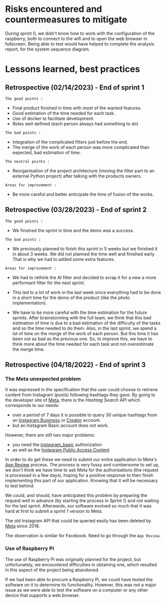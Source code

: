 # Risks encountered and countermeasures to mitigate

During sprint 0, we didn't know how to work with the configuration of the raspberry, both to connect to the wifi and to open the web browser in fullscreen.
Being able to test would have helped to complete the analysis report, for the system sequence diagram.

# Lessons learned, best practices

## Retrospective (02/14/2023) - End of sprint 1

`The good points :`

- Final product finished in time with most of the wanted features.
- Good estimation of the time needed for each task.
- Use of docker to facilitate development.
- Roles well defined (each person always had something to do)

`The bad points :`

- Integration of the complicated filters just before the end.
- The merge of the work of each person was more complicated than expected, bad estimation of time.

`The neutral points :`

- Reorganisation of the project architecture (moving the filter part to an external Python project) after talking with the products owners.

`Areas for improvement :`

- Be more careful and better anticipate the time of fusion of the works.

## Retrospective (03/28/2023) - End of sprint 2

`The good points :`

- We finished the sprint in time and the demo was a success.

`The bad points :`

- We previously planned to finish this sprint in 5 weeks but we finished it in about 3 weeks. We did not planned the time well and finished early. That is why we had to added some extra features.

`Areas for improvement :`

- We had to rethink the AI filter and decided to scrap it for a new a more performant filter for the next sprint.

- This led to a lot of work in the last week since everything had to be done in a short time for the demo of the product (like the photo implementation).

- We have to be more careful with the time estimation for the future sprints. After brainstorming with the full team, we think that this bad estimation of time is due to a bad estimation of the difficulty of the tasks and so the time needed to do them. Also, in the last sprint, we spend a lot of time on the merge of the work of each person. But this time it has been not as bad as the previous one. So, to improve this, we have to think more about the time needed for each task and not overestimate the merge time.

## Retrospective (04/18/2022) - End of sprint 3

### The **Meta** unexpected problem

It was expressed in the specification that the user could choose to retrieve content from Instagram (posts) following hashtags they gave.
By going to the developer site of [Meta](https://developers.facebook.com/docs/instagram-api/guides/hashtag-search/), there is the *Hashtag Search* API which corresponds to our needs: 
- over a period of 7 days it is possible to query 30 unique hashtags from an [Instagram Buisiness](https://business.instagram.com/getting-started?locale=fr_FR) or [Creator](https://help.instagram.com/2358103564437429) account.
- but an Instagram Basic account does not work.

However, there are still two major problems: 
- you need the [instagram_basic](https://developers.facebook.com/docs/permissions/reference/instagram_basic) authorization
- as well as the [Instagram Public Access Content](https://developers.facebook.com/docs/features-reference/instagram-public-content-access)

In order to do get these we need to submit our entire application to Meta's [App Review](https://developers.facebook.com/docs/app-review) process. The process is very fussy and cumbersome to set up, we don't think we have time to ask Meta for the authorisations (the request is processed in a few days), hoping for a positive response to then finish implementing this part of our application. Knowing that it will be necessary to test behind.

We could, and should, have anticipated this problem by preparing the request well in advance (by starting the process in Sprint 1) and not waiting for the last sprint. Afterwards, our software evolved so much that it was hard at first to submit a sprint 1 version to Meta.

The old Instagram API that could be queried easily has been deleted by [Meta](https://developers.facebook.com/blog/post/2018/01/30/instagram-graph-api-updates/) since 2018.

The observation is similar for Facebook. Need to go through the `App Review`.

### Use of Raspberry Pi

The use of Raspberry Pi was originally planned for the project, but unfortunately, we encountered difficulties in obtaining one, which resulted in this aspect of the project being abandoned. 

If we had been able to procure a Raspberry Pi, we could have tested the software on it to determine its functionality. However, this was not a major issue as we were able to test the software on a computer or any other device that supports a web browser.